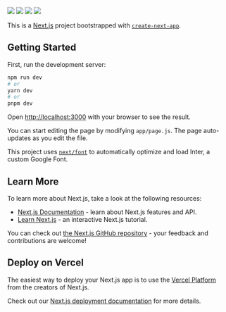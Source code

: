 <a href='https://www.linkpicture.com/view.php?img=LPic64d3aa650134d863606620'><img src='https://www.linkpicture.com/q/Ekran-Resmi-2023-08-09-OS-6.00.56.png' type='image'></a>
<a href='https://www.linkpicture.com/view.php?img=LPic64d3aa87807b61009355716'><img src='https://www.linkpicture.com/q/Ekran-Resmi-2023-08-09-OS-6.01.04.png' type='image'></a>
<a href='https://www.linkpicture.com/view.php?img=LPic64d3aaa02ac7d1327291228'><img src='https://www.linkpicture.com/q/Ekran-Resmi-2023-08-09-OS-6.01.12.png' type='image'></a>
<a href='https://www.linkpicture.com/view.php?img=LPic64d3aab242521319229168'><img src='https://www.linkpicture.com/q/Ekran-Resmi-2023-08-09-OS-6.01.18.png' type='image'></a>









This is a [Next.js](https://nextjs.org/) project bootstrapped with [`create-next-app`](https://github.com/vercel/next.js/tree/canary/packages/create-next-app).

## Getting Started

First, run the development server:

```bash
npm run dev
# or
yarn dev
# or
pnpm dev
```

Open [http://localhost:3000](http://localhost:3000) with your browser to see the result.

You can start editing the page by modifying `app/page.js`. The page auto-updates as you edit the file.

This project uses [`next/font`](https://nextjs.org/docs/basic-features/font-optimization) to automatically optimize and load Inter, a custom Google Font.

## Learn More

To learn more about Next.js, take a look at the following resources:

- [Next.js Documentation](https://nextjs.org/docs) - learn about Next.js features and API.
- [Learn Next.js](https://nextjs.org/learn) - an interactive Next.js tutorial.

You can check out [the Next.js GitHub repository](https://github.com/vercel/next.js/) - your feedback and contributions are welcome!

## Deploy on Vercel

The easiest way to deploy your Next.js app is to use the [Vercel Platform](https://vercel.com/new?utm_medium=default-template&filter=next.js&utm_source=create-next-app&utm_campaign=create-next-app-readme) from the creators of Next.js.

Check out our [Next.js deployment documentation](https://nextjs.org/docs/deployment) for more details.
